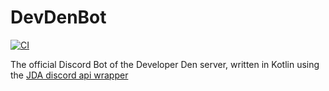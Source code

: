 # DevDenBot
[![CI](https://github.com/TheDeveloperDen/DevDenBot/actions/workflows/deploy.yml/badge.svg)](https://github.com/TheDeveloperDen/DevDenBot/actions/workflows/deploy.yml)

The official Discord Bot of the Developer Den server, written in Kotlin using the [JDA discord api wrapper](https://github.com/DV8FromTheWorld/JDA)

